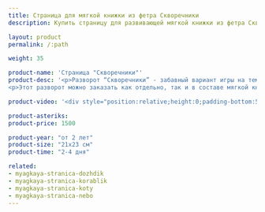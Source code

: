 ```yaml
---
title: Страница для мягкой книжки из фетра Скворечники
description: Купить страницу для развивающей мягкой книжки из фетра Скворечники в магазине KiddyTrick

layout: product
permalink: /:path

weight: 35

product-name: 'Страница "Скворечники"'
product-desc: '<p>Разворот “Скворечники” - забавный вариант игры на тему соответствия размеров. В каком домике сможет жить большая длинная птица, а в каком крошка киви? Малышу предстоит расселить пернатых по скворечникам и решить, кто из птичек разделит домик с товарищем, ведь мест для жилья всего пять, а желающих заселиться целых семь. Все скворечники закрываются на кнопку. Птички фиксируются в домиках на магнитах. В кустах спрятался добрый котик.</p>
<p>Этот разворот можно заказать как отдельно, так и в составе мягкой книжки.</p>'

product-video: '<div style="position:relative;height:0;padding-bottom:56.25%"><iframe src="https://www.youtube.com/embed/ffBzSQcpL1Q?ecver=2" width="640" height="360" frameborder="0" style="position:absolute;width:100%;height:100%;left:0" allowfullscreen></iframe></div>'

product-asteriks:
product-price: 1500

product-year: "от 2 лет"
product-size: "21х23 см"
product-time: "2-4 дня"

related:
- myagkaya-stranica-dozhdik
- myagkaya-stranica-korablik
- myagkaya-stranica-koty
- myagkaya-stranica-nebo
---
```

	